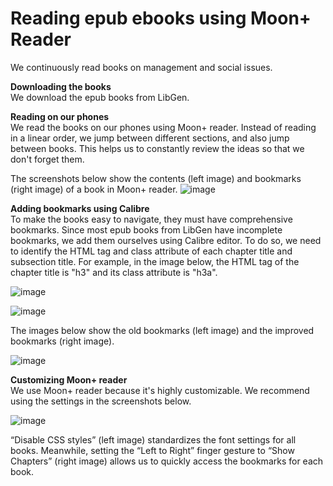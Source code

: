 # Reading epub ebooks using Moon+ Reader

We continuously read books on management and social issues.    

**Downloading the books**   
We download the epub books from LibGen.  

**Reading on our phones**   
We read the books on our phones using Moon+ reader. Instead of reading in a linear order, we jump between different sections, and also jump between books. This helps us to constantly review the ideas so that we don't forget them.  

The screenshots below show the contents (left image) and bookmarks (right image) of a book in Moon+ reader. 
![image](https://github.com/maximilian-ho/articles/assets/94465856/d5e2b758-595b-4da6-a738-2f599a8ad4e5)


**Adding bookmarks using Calibre**  
To make the books easy to navigate, they must have comprehensive bookmarks. Since most epub books from LibGen have incomplete bookmarks, we add them ourselves using Calibre editor. To do so, we need to identify the HTML tag and class attribute of each chapter title and subsection title. For example, in the image below, the HTML tag of the chapter title is "h3" and its class attribute is "h3a". 

![image](https://github.com/maximilian-ho/articles/assets/94465856/a793d0d9-1158-46f3-b58b-3f1d2a770e04)

![image](https://github.com/maximilian-ho/articles/assets/94465856/4ebb25c5-960c-4231-98ff-91de2eb0bff2)

The images below show the old bookmarks (left image) and the improved bookmarks (right image). 

![image](https://github.com/maximilian-ho/articles/assets/94465856/3731b32f-49ee-4678-98b3-6cae7aa40f31)


**Customizing Moon+ reader**  
We use Moon+ reader because it's highly customizable. We recommend using the settings in the screenshots below.

![image](https://github.com/maximilian-ho/articles/assets/94465856/d4aca8d2-e08a-49d1-92e9-675a9669c06a)

“Disable CSS styles” (left image) standardizes the font settings for all books. Meanwhile, setting the “Left to Right” finger gesture to “Show Chapters” (right image) allows us to quickly access the bookmarks for each book.  


